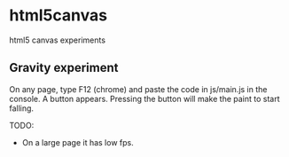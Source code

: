 # html5canvas
html5 canvas experiments

## Gravity experiment ##
On any page, type F12 (chrome) and paste the code in js/main.js in the console.
A button appears. Pressing the button will make the paint to start falling.

TODO:
- On a large page it has low fps.
